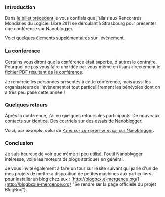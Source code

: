 ### Introduction

Dans [le billet précédent](${BASE_URL}/archives/2011/06/29/mini-conf_au_lug_de_strasbourg_le_7_juillet_2011/index.html "Lire l'article précédent sur la présentation de Nanoblogger dans une conférence aux RMLL 2011 se tenant à Strasbourg.") je vous confiais que j'allais aux Rencontres Mondiales du Logiciel Libre 2011 se déroulant à Strasbourg pour présenter une conférence sur Nanoblogger.

Voici quelques éléments supplémentaires sur l'évènement.

### La conférence

Certains vous diront que la conférence était superbe, d'autres le contraire. Pourquoi ne pas vous faire une idée par vous-même en lisant directement le [fichier PDF résultant de la conférence](http://olivier.dossmann.net/nanoblogger2011.pdf "Téléverser la dernière version de la conférence sur Nanoblogger présentée par Olivier DOSSMANN aux RMLL 2011 se tenant lieu à Strasbourg.").

Je remercie les personnes présentes à cette conférence, mais aussi les organisateurs de l'évènement et tout particulièrement les bénévoles dont on a très peu parlé cette année !

### Quelques retours

Après la conférence, j'ai eu quelques retours des participants. De nouveaux contacts sur [identica](http://identi.ca/ "Se rendre sur le site officiel d'identica"). Des courriels sur des essais de Nanoblogger.

Voici, par exemple, celui de [Kane sur son premier essai sur Nanoblogger](http://karchnu.fr/n/articles/mon_premier_pas_vers_nanoblogger/index.html "Lire l'article de Kane Root au sujet de ses premiers pas sur Nanoblogger.").

### Conclusion

Je suis heureux de voir que même si peu utilisé, l'outil Nanoblogger intéresse, voire les moteurs de blogs statiques en général.

Je vous invite également à faire un tour sur le site suivant qui parle d'un de mes projets de mettre à disposition de petites machines aux particuliers pour installer un blog chez eux : [http://blogbox.e-mergence.org/](http://blogbox.e-mergence.org/ "Se rendre sur la page officielle du projet BlogBox").

